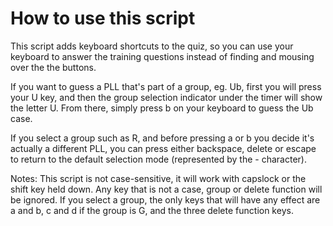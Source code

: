 # How to use this script

This script adds keyboard shortcuts to the quiz, so you can use your keyboard to answer the training questions instead of finding and mousing over the the buttons.

If you want to guess a PLL that's part of a group, eg. Ub, first you will press your U key, and then the group selection indicator under the timer will show the letter U. From there, simply press b on your keyboard to guess the Ub case.

If you select a group such as R, and before pressing a or b you decide it's actually a different PLL, you can press either backspace, delete or escape to return to the default selection mode (represented by the - character).

Notes:
This script is not case-sensitive, it will work with capslock or the shift key held down.
Any key that is not a case, group or delete function will be ignored.
If you select a group, the only keys that will have any effect are a and b, c and d if the group is G, and the three delete function keys.
